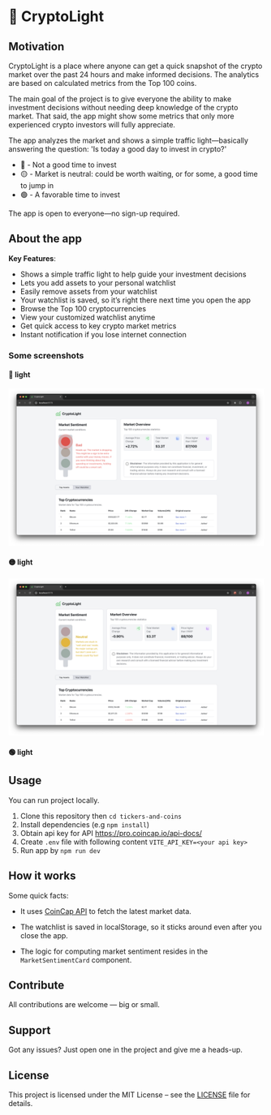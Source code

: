 # 🚦 CryptoLight

## Motivation

CryptoLight is a place where anyone can get a quick snapshot of the crypto market over the past 24 hours and make informed decisions. The analytics are based on calculated metrics from the Top 100 coins.

The main goal of the project is to give everyone the ability to make investment decisions without needing deep knowledge of the crypto market. That said, the app might show some metrics that only more experienced crypto investors will fully appreciate.

The app analyzes the market and shows a simple traffic light—basically answering the question: 'Is today a good day to invest in crypto?'

- 🔴 - Not a good time to invest
- 🟡 - Market is neutral: could be worth waiting, or for some, a good time to jump in
- 🟢 - A favorable time to invest

The app is open to everyone—no sign-up required.

## About the app

**Key Features**:

- Shows a simple traffic light to help guide your investment decisions
- Lets you add assets to your personal watchlist
- Easily remove assets from your watchlist
- Your watchlist is saved, so it’s right there next time you open the app
- Browse the Top 100 cryptocurrencies
- View your customized watchlist anytime
- Get quick access to key crypto market metrics
- Instant notification if you lose internet connection

### Some screenshots

#### 🔴 light

<img src="./screenshots/CryptoLight-bad.png" />

#### 🟡 light

<img src="./screenshots/CryptoLight-neutral.png" />

#### 🟢 light

## Usage

You can run project locally.

1. Clone this repository then `cd tickers-and-coins`
2. Install dependencies (e.g `npm install`)
3. Obtain api key for API https://pro.coincap.io/api-docs/
4. Create `.env` file with following content `VITE_API_KEY=<your api key>`
5. Run app by `npm run dev`

## How it works

Some quick facts:

- It uses [CoinCap API](https://pro.coincap.io/api-docs/) to fetch the latest market data.

- The watchlist is saved in localStorage, so it sticks around even after you close the app.

- The logic for computing market sentiment resides in the `MarketSentimentCard` component.

## Contribute

All contributions are welcome — big or small.

## Support

Got any issues? Just open one in the project and give me a heads-up.

## License

This project is licensed under the MIT License – see the [LICENSE](./LICENSE) file for details.
